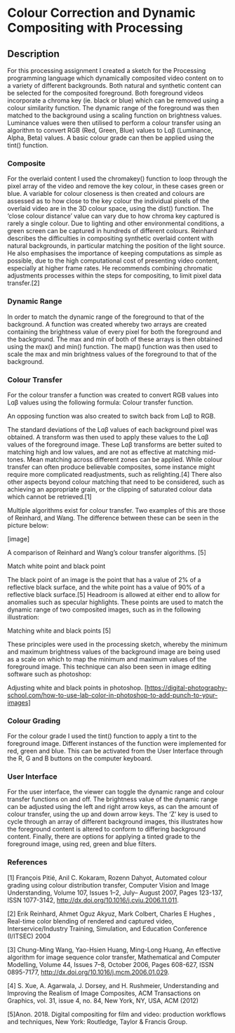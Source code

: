 # Colour Correction and Dynamic Compositing with Processing

## Description

For this processing assignment I created a sketch for the Processing programming language which dynamically composited video content on to a variety of different backgrounds. Both natural and synthetic content can be selected for the composited foreground. Both foreground videos incorporate a chroma key (ie. black or blue) which can be removed using a colour similarity function. The dynamic range of the foreground was then matched to the background using a scaling function on brightness values. Luminance values were then utilised to perform a colour transfer using an algorithm to convert RGB (Red, Green, Blue) values to Lɑβ (Luminance, Alpha, Beta) values. A basic colour grade can then be applied using the tint() function.

### Composite

For the overlaid content I used the chromakey() function to loop through the pixel array of the video and remove the key colour, in these cases green or blue. A variable for colour closeness is then created and colours are assessed as to how close to the key colour the individual pixels of the overlaid video are in the 3D colour space, using the dist() function. The ‘close colour distance’ value can vary due to how chroma key captured is rarely a single colour. Due to lighting and other environmental conditions, a green screen can be captured in hundreds of different colours. Reinhard describes the difficulties in compositing synthetic overlaid content with natural backgrounds, in particular matching the position of the light source. He also emphasises the importance of keeping computations as simple as possible, due to the high computational cost of presenting video content, especially at higher frame rates. He recommends combining chromatic adjustments processes within the steps for compositing, to limit pixel data transfer.[2]

### Dynamic Range
 
In order to match the dynamic range of the foreground to that of the background. A function was created whereby two arrays are created containing the brightness value of every pixel for both the foreground and the background. The max and min of both of these arrays is then obtained using the max() and min() function. The map() function was then used to scale the max and min brightness values of the foreground to that of the background.

### Colour Transfer

For the colour transfer a function was created to convert RGB values into Lɑβ values using the following formula:
Colour transfer function.

An opposing function was also created to switch back from Lɑβ to RGB.

The standard deviations of the Lɑβ values of each background pixel was obtained. A transform was then used to apply these values to the Lɑβ values of the foreground image. These Lɑβ transforms are better suited to matching high and low values, and are not as effective at matching mid-tones. Mean matching across different zones can be applied. While colour transfer can often produce believable composites, some instance might require more complicated readjustments, such as relighting.[4] There also other aspects beyond colour matching that need to be considered, such as achieving an appropriate grain, or the clipping of saturated colour data which cannot be retrieved.[1]

Multiple algorithms exist for colour transfer. Two examples of this are those of Reinhard, and Wang. The difference between these can be seen in the picture below:

[image]

A comparison of Reinhard and Wang’s colour transfer algorithms. [5]

Match white point and black point

The black point of an image is the point that has a value of 2% of a reflective black surface, and the white point has a value of 90% of a reflective black surface.[5] Headroom is allowed at either end to allow for anomalies such as specular highlights. These points are used to match the dynamic range of two composited images, such as in the following illustration:

Matching white and black points [5]
 

These principles were used in the processing sketch, whereby the minimum and maximum brightness values of the background image are being used as a scale on which to map the minimum and maximum values of the foreground image. This technique can also been seen in image editing software such as photoshop:

Adjusting white and black points in photoshop. [https://digital-photography-school.com/how-to-use-lab-color-in-photoshop-to-add-punch-to-your-images]

### Colour Grading

For the colour grade I used the tint() function to apply a tint to the foreground image. Different instances of the function were implemented for red, green and blue. This can be activated from the User Interface through the R, G and B buttons on the computer keyboard.

### User Interface

For the user interface, the viewer can toggle the dynamic range and colour transfer functions on and off. The brightness value of the dynamic range can be adjusted using the left and right arrow keys, as can the amount of colour transfer, using the up and down arrow keys. The ‘Z’ key is used to cycle through an array of different background images, this illustrates how the foreground content is altered to conform to differing background content. Finally, there are options for applying a tinted grade to the foreground image, using red, green and blue filters.
 
### References

[1] François Pitié, Anil C. Kokaram, Rozenn Dahyot, Automated colour grading using colour distribution transfer, Computer Vision and Image Understanding, Volume 107, Issues 1–2, July– August 2007, Pages 123-137, ISSN 1077-3142, http://dx.doi.org/10.1016/j.cviu.2006.11.011.

[2] Erik Reinhard, Ahmet Oguz Akyuz, Mark Colbert, Charles E Hughes , Real-time color blending of rendered and captured video, Interservice/Industry Training, Simulation, and Education Conference (I/ITSEC) 2004

[3] Chung-Ming Wang, Yao-Hsien Huang, Ming-Long Huang, An effective algorithm for image sequence color transfer, Mathematical and Computer Modelling, Volume 44, Issues 7–8, October 2006, Pages 608-627, ISSN 0895-7177, http://dx.doi.org/10.1016/j.mcm.2006.01.029.

[4] S. Xue, A. Agarwala, J. Dorsey, and H. Rushmeier, Understanding and Improving the Realism of Image Composites, ACM Transactions on Graphics, vol. 31, issue 4, no. 84, New York, NY, USA, ACM (2012)

[5]Anon. 2018. Digital compositing for film and video: production workflows and techniques, New York: Routledge, Taylor & Francis Group.
